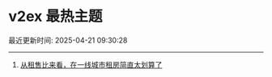 # v2ex 最热主题

最近更新时间: 2025-04-21 09:30:28

--- 
1. [从租售比来看，在一线城市租房简直太划算了](https://www.v2ex.com/t/1126877) 
